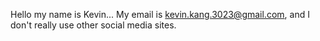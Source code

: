 Hello my name is Kevin...
My email is kevin.kang.3023@gmail.com, and I don't really use other social media sites.
